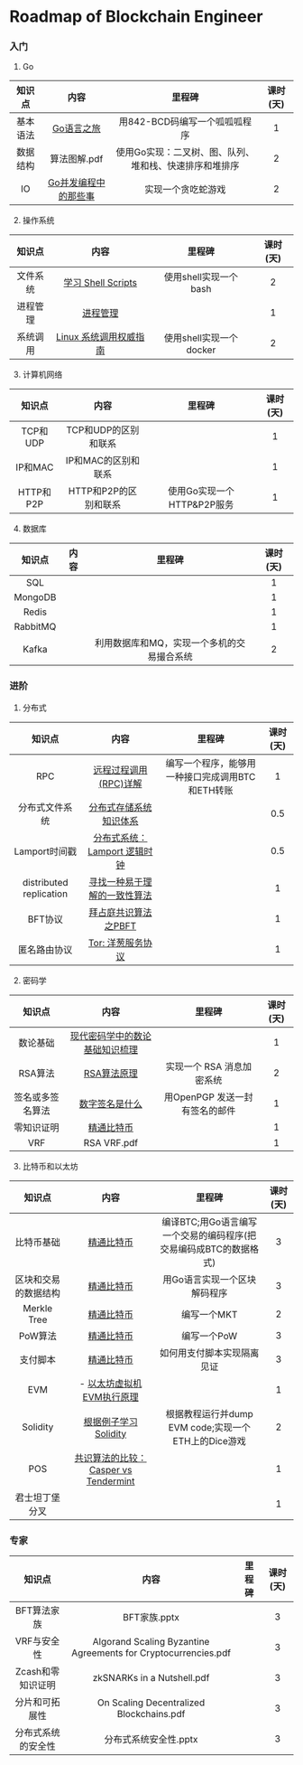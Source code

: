 # Roadmap of Blockchain Engineer
### 入门

1. Go

|  知识点  | 内容 | 里程碑 | 课时(天) |
| :------: | :--: | :--: | :------: |
| 基本语法 | [Go语言之旅](https://tour.go-zh.org) | 用842-BCD码编写一个呱呱呱程序 | 1 |
| 数据结构 | 算法图解.pdf | 使用Go实现：二叉树、图、队列、堆和栈、快速排序和堆排序 | 2 |
|    IO    | [Go并发编程中的那些事](https://github.com/xitu/gold-miner/blob/master/TODO/concurrent-programming.md) | 实现一个贪吃蛇游戏 | 2 |

2. 操作系统

|  知识点  | 内容 | 里程碑 | 课时(天) |
| :------: | :--: | :--: | :------: |
| 文件系统 | [学习 Shell Scripts](http://linux.vbird.org/linux_basic/0340bashshell-scripts.php) | 使用shell实现一个bash | 2 |
| 进程管理 | [进程管理](http://wuchong.me/blog/2014/07/24/linux-process-manage/) |      | 1 |
| 系统调用 | [Linux 系统调用权威指南](https://arthurchiao.github.io/blog/system-call-definitive-guide-zh/) | 使用shell实现一个docker | 2 |

3. 计算机网络

|  知识点   | 内容 | 里程碑 | 课时(天) |
| :-------: | :--: | :--: | :------: |
| TCP和UDP  | TCP和UDP的区别和联系 |      | 1 |
|  IP和MAC  | IP和MAC的区别和联系 |      | 1 |
| HTTP和P2P | HTTP和P2P的区别和联系 | 使用Go实现一个HTTP&P2P服务 | 1 |

4. 数据库

| 知识点  | 内容 | 里程碑 | 课时(天) |
| :-----: | :--: | :--: | :------: |
|   SQL   |      |      | 1 |
| MongoDB |      |      | 1 |
|  Redis  |      |      | 1 |
| RabbitMQ | | | 1 |
| Kafka | | 利用数据库和MQ，实现一个多机的交易撮合系统 | 2 |



### 进阶

1. 分布式

|         知识点          |                             内容                             |                      里程碑                      | 课时(天) |
| :---------------------: | :----------------------------------------------------------: | :----------------------------------------------: | :------: |
|           RPC           | [远程过程调用(RPC)详解](https://waylau.com/remote-procedure-calls/) | 编写一个程序，能够用一种接口完成调用BTC和ETH转账 |    1     |
|     分布式文件系统      | [分布式存储系统知识体系](http://wuchong.me/blog/2014/08/07/distributed-storage-system-knowledge/) |                                                  |   0.5    |
|      Lamport时间戳      | [分布式系统：Lamport 逻辑时钟](https://blog.xiaohansong.com/lamport-logic-clock.html) |                                                  |   0.5    |
| distributed replication | [寻找一种易于理解的一致性算法](https://github.com/maemual/raft-zh_cn) |                                                  |    1     |
|         BFT协议         | [拜占庭共识算法之PBFT](https://www.jianshu.com/p/fb5edf031afd) |                                                  |    1     |
|      匿名路由协议       | [Tor: 洋葱服务协议](https://www.skactor.tk/2018/04/11/tor-洋葱服务协议/) |                                                  |    1     |

2. 密码学

|      知识点      | 内容 |              里程碑              | 课时(天) |
| :--------------: | :--: | :----------------------------: | :------: |
|     数论基础     | [现代密码学中的数论基础知识梳理](https://www.cnblogs.com/qcblog/p/8976017.html) |                                | 1 |
|     RSA算法      | [RSA算法原理](http://www.ruanyifeng.com/blog/2013/06/rsa_algorithm_part_one.html) |   实现一个 RSA 消息加密系统    | 2 |
| 签名或多签名算法 | [数字签名是什么](http://www.ruanyifeng.com/blog/2011/08/what_is_a_digital_signature.html) | 用OpenPGP 发送一封有签名的邮件 | 1 |
|    零知识证明    | [精通比特币](http://ibloodline.com/articles/2018/01/26/master-bitcoin.html) |                                | 1 |
|       VRF        | RSA VRF.pdf |                                | 1 |

3. 比特币和以太坊

|        知识点        |                             内容                             |                            里程碑                            | 课时(天) |
| :------------------: | :----------------------------------------------------------: | :----------------------------------------------------------: | :------: |
|      比特币基础      | [精通比特币](http://ibloodline.com/articles/2018/01/26/master-bitcoin.html) | 编译BTC;用Go语言编写一个交易的编码程序(把交易编码成BTC的数据格式) |    3     |
| 区块和交易的数据结构 | [精通比特币](http://ibloodline.com/articles/2018/01/26/master-bitcoin.html) |                 用Go语言实现一个区块解码程序                 |    3     |
|     Merkle Tree      | [精通比特币](http://ibloodline.com/articles/2018/01/26/master-bitcoin.html) |                         编写一个MKT                          |    2     |
|       PoW算法        | [精通比特币](http://ibloodline.com/articles/2018/01/26/master-bitcoin.html) |                         编写一个PoW                          |    3     |
|       支付脚本       | [精通比特币](http://ibloodline.com/articles/2018/01/26/master-bitcoin.html) |                  如何用支付脚本实现隔离见证                  |    3     |
|         EVM          | - [以太坊虚拟机EVM执行原理](http://www.jouypub.com/2018/e7837187669426cba873450586b4a368/) |                                                              |    1     |
|       Solidity       | [根据例子学习Solidity](https://solidity-cn.readthedocs.io/zh/develop/solidity-by-example.html) |     根据教程运行并dump EVM code;实现一个ETH上的Dice游戏      |    2     |
|         POS          | [共识算法的比较：Casper vs Tendermint](https://lilymoana.github.io/ConsensusCompare.html) |                                                              |    1     |
|    君士坦丁堡分叉    |                                                              |                                                              |    1     |

### 专家

|       知识点       | 内容 | 里程碑 | 课时(天) |
| :----------------: | :--: | :--: | :------: |
|    BFT算法家族     | BFT家族.pptx |      | 3 |
|    VRF与安全性     | Algorand Scaling Byzantine Agreements for Cryptocurrencies.pdf |      | 3 |
| Zcash和零知识证明  | zkSNARKs in a Nutshell.pdf |      | 3 |
|   分片和可拓展性   | On Scaling Decentralized Blockchains.pdf |      | 3 |
| 分布式系统的安全性 | 分布式系统安全性.pptx|      | 3 |